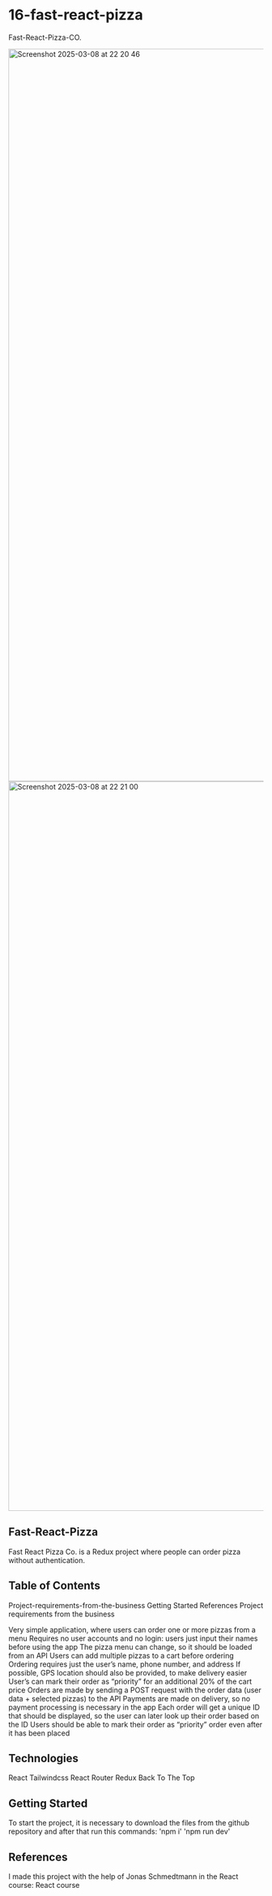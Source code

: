 # 16-fast-react-pizza

Fast-React-Pizza-CO.

<img width="1446" alt="Screenshot 2025-03-08 at 22 20 46" src="https://github.com/user-attachments/assets/9a06e591-bfd9-4e67-bbbe-503b7f9be4fb" />
<img width="1440" alt="Screenshot 2025-03-08 at 22 21 00" src="https://github.com/user-attachments/assets/79947770-2dc1-4edf-a71f-aab4584d23a9" />

Fast-React-Pizza
---------------------

Fast React Pizza Co. is a Redux project where people can order pizza without authentication.

Table of Contents
-------------------

Project-requirements-from-the-business
Getting Started
References
Project requirements from the business

Very simple application, where users can order one or more pizzas from a menu
Requires no user accounts and no login: users just input their names before using the app
The pizza menu can change, so it should be loaded from an API
Users can add multiple pizzas to a cart before ordering
Ordering requires just the user’s name, phone number, and address
If possible, GPS location should also be provided, to make delivery easier
User’s can mark their order as “priority” for an additional 20% of the cart price
Orders are made by sending a POST request with the order data (user data + selected pizzas) to the API
Payments are made on delivery, so no payment processing is necessary in the app
Each order will get a unique ID that should be displayed, so the user can later look up their order based on the ID
Users should be able to mark their order as “priority” order even after it has been placed

Technologies
-----------------
React
Tailwindcss
React Router
Redux
Back To The Top

Getting Started
--------------------
To start the project, it is necessary to download the files from the github repository and after that run this commands:
'npm i'
'npm run dev'


References
-----------------
I made this project with the help of Jonas Schmedtmann in the React course: React course



